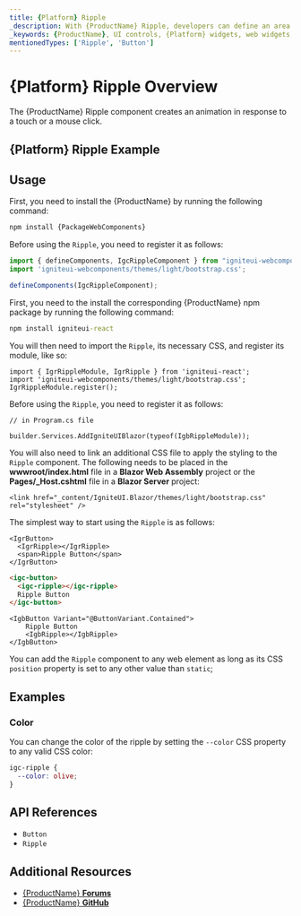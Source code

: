 ```yaml
---
title: {Platform} Ripple
_description: With {ProductName} Ripple, developers can define an area which received a ripple animation effect for a visually enticing UI enhancement.
_keywords: {ProductName}, UI controls, {Platform} widgets, web widgets, UI widgets, {Platform}, Native {Platform} Components Suite, Native {Platform} Controls, Native {Platform} Components Library, {Platform} Ripple components, {Platform} Ripple controls
mentionedTypes: ['Ripple', 'Button']
---
```


# {Platform} Ripple Overview

The {ProductName} Ripple component creates an animation in response to a touch or a mouse click.

## {Platform} Ripple Example

<code-view style="height: 80px"
           data-demos-base-url="{environment:demosBaseUrl}"
           iframe-src="{environment:demosBaseUrl}/inputs/ripple-button" alt="{Platform} Ripple Example"
           github-src="inputs/ripple/button">
</code-view>

## Usage

<!-- WebComponents -->
First, you need to install the {ProductName} by running the following command:

```cmd
npm install {PackageWebComponents}
```

Before using the `Ripple`, you need to register it as follows:

```ts
import { defineComponents, IgcRippleComponent } from "igniteui-webcomponents";
import 'igniteui-webcomponents/themes/light/bootstrap.css';

defineComponents(IgcRippleComponent);
```
<!-- end: WebComponents -->

<!-- React -->
First, you need to the install the corresponding {ProductName} npm package by running the following command:

```cmd
npm install igniteui-react
```

You will then need to import the `Ripple`, its necessary CSS, and register its module, like so:

```tsx
import { IgrRippleModule, IgrRipple } from 'igniteui-react';
import 'igniteui-webcomponents/themes/light/bootstrap.css';
IgrRippleModule.register();
```
<!-- end: React -->

<!-- Blazor -->

Before using the `Ripple`, you need to register it as follows:


```razor
// in Program.cs file

builder.Services.AddIgniteUIBlazor(typeof(IgbRippleModule));
```

You will also need to link an additional CSS file to apply the styling to the `Ripple` component. The following needs to be placed in the **wwwroot/index.html** file in a **Blazor Web Assembly** project or the **Pages/_Host.cshtml** file in a **Blazor Server** project:

```razor
<link href="_content/IgniteUI.Blazor/themes/light/bootstrap.css" rel="stylesheet" />
```

<!-- end: Blazor -->

The simplest way to start using the `Ripple` is as follows:

```tsx
<IgrButton>
  <IgrRipple></IgrRipple>
  <span>Ripple Button</span>
</IgrButton>
```

```html
<igc-button>
  <igc-ripple></igc-ripple>
  Ripple Button
</igc-button>
```

```razor
<IgbButton Variant="@ButtonVariant.Contained">
    Ripple Button
    <IgbRipple></IgbRipple>
</IgbButton>
```

You can add the `Ripple` component to any web element as long as its CSS `position` property is set to any other value than `static`;

## Examples

### Color

You can change the color of the ripple by setting the `--color` CSS property to any valid CSS color:

```css
igc-ripple {
  --color: olive;
}
```

<code-view style="height: 80px"
           data-demos-base-url="{environment:demosBaseUrl}"
           iframe-src="{environment:demosBaseUrl}/inputs/ripple-color" alt="{Platform} Ripple Example"
           github-src="inputs/ripple/color">
</code-view>



## API References

 - `Button`
 - `Ripple`


## Additional Resources

* [{ProductName} **Forums**]({ForumsLink})
* [{ProductName} **GitHub**]({GithubLink})